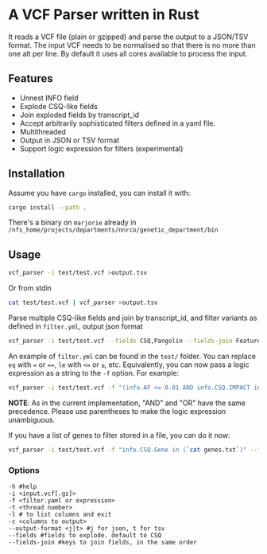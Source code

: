 A VCF Parser written in Rust
============================
It reads a VCF file (plain or gzipped) and parse the output to a JSON/TSV format.
The input VCF needs to be normalised so that there is no more than one alt per line. By default it uses all cores available to process the input.

Features
------------
* Unnest INFO field
* Explode CSQ-like fields
* Join exploded fields by transcript_id
* Accept arbitrarily sophisticated filters defined in a yaml file.
* Multithreaded
* Output in JSON or TSV format
* Support logic expression for filters (experimental)

Installation
------------
Assume you have `cargo` installed, you can install it with:
```bash
cargo install --path .
```
There's a binary on `marjorie` already in `/nfs_home/projects/departments/nnrco/genetic_department/bin`

Usage
------
```bash
vcf_parser -i test/test.vcf >output.tsv
```
Or from stdin
```bash
cat test/test.vcf | vcf_parser >output.tsv
```

Parse multiple CSQ-like fields and join by transcript_id, and filter variants as defined in `filter.yml`, output json format
```bash
vcf_parser -i test/test.vcf --fields CSQ,Pangolin --fields-join Feature,pangolin_transcript -f filter.yml --output-format j >output.json
```

An example of `filter.yml` can be found in the `test/` folder. You can replace `eq` with `=` or `==`, `le` with `<=` or `≤`, etc.
Equivalently, you can now pass a logic expression as a string to the `-f` option. For example:
```bash
vcf_parser -i test/test.vcf -f "(info.AF <= 0.01 AND info.CSQ.IMPACT in (HIGH, MODERATE)) AND (info.CADD_PHRED >=20 OR info.Pangolin.pangolin_max_score >= 0.5 or info.Pangolin.pangolin_max_score <= -0.5)" --fields CSQ,Pangolin --fields-join Feature,pangolin_transcript
```
**NOTE**: As in the current implementation, "AND" and "OR" have the same precedence. Please use parentheses to make the logic expression unambiguous.

If you have a list of genes to filter stored in a file, you can do it now:
```bash
vcf_parser -i test/test.vcf -f "info.CSQ.Gene in (`cat genes.txt`)" --fields CSQ,Pangolin --fields-join Feature,pangolin_transcript
```
### Options
```
-h #help 
-i <input.vcf[.gz]>  
-f <filter.yaml or expression>
-t <thread number>
-l # to list columns and exit
-c <columns to output>
--output-format <j|t> #j for json, t for tsv
--fields #fields to explode. default to CSQ
--fields-join #keys to join fields, in the same order
```
